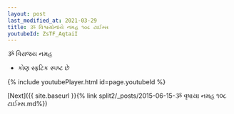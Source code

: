 ```yaml
---
layout: post
last_modified_at: 2021-03-29
title: ૐ વિશ્વયોનાંયે નમહ ૧૦૮ ટાઈમ્સ
youtubeId: ZsTF_AqtaiI
---
```

 
 
 ૐ વિરાજય નમહ  
 
 -  કોણ સ્ફટિક સ્પષ્ટ છે 
 
  
 
  
 
 
 
 
 
 


{% include youtubePlayer.html id=page.youtubeId %}
 
[Next]({{ site.baseurl }}{% link  split2/_posts/2015-06-15-ૐ વૃષાયા નમહ ૧૦૮ ટાઈમ્સ.md%})
 
